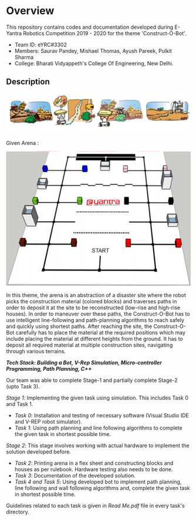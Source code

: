 # Overview

This repository contains codes and documentation developed during E-Yantra Robotics Competition 2019 - 2020 for the theme 'Construct-O-Bot'.

* Team ID: eYRC#3302
* Members: Saurav Pandey, Mishael Thomas, Ayush Pareek, Pulkit Sharma
* College: Bharati Vidyappeth's College Of Engineering, New Delhi.

## Description

![](./images/cb_theme.png)

Given Arena :

<p align="center">
  <img src="./images/cb_arena.png" alt="cb_arena">
</p>

In this theme, the arena is an abstraction of a disaster site where the robot picks the construction material (colored blocks) and traverses paths in order to deposit it at the site to be reconstructed (low-rise and high-rise houses). In order to maneuver over these paths, the Construct-O-Bot has to use intelligent line-following and path-planning algorithms to reach safely and quickly using shortest paths. After reaching the site, the Construct-O-Bot carefully has to place the material at the required positions which may include placing the material at different heights from the ground. It has to deposit all required material at multiple construction sites, navigating through various terrains.

__*Tech Stack: Building a Bot, V-Rep Simulation, Micro-controller Programming, Path Planning, C++*__

Our team was able to complete Stage-1 and partially complete Stage-2 (upto Task 3).

*Stage 1*: Implementing the given task using simulation. This includes Task 0 and Task 1.
  * *Task 0*: Installation and testing of necessary software (Visual Studio IDE and V-REP robot simulator).
  * *Task 1*: Using path planning and line following algorithms to complete the given task in shortest possible time.
  
*Stage 2*: This stage involves working with actual hardware to implement the solution developed before.
  * *Task 2*: Printing arena in a flex sheet and constructing blocks and houses as per rulebook. Hardware testing also needs to be done.
  * *Task 3*: Documentation of the developed solution.
  * *Task 4 and Task 5*: Using developed bot to implement path planning, line following and wall following algorithms and, complete the given task in shortest possible time.

Guidelines related to each task is given in *Read Me.pdf* file in every task's directory.
